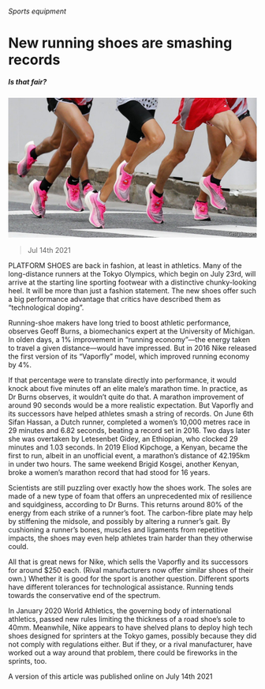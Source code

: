 ###### Sports equipment

# New running shoes are smashing records 

##### Is that fair? 

![image](images/20210717_STP501.jpg) 

> Jul 14th 2021 

PLATFORM SHOES are back in fashion, at least in athletics. Many of the long-distance runners at the Tokyo Olympics, which begin on July 23rd, will arrive at the starting line sporting footwear with a distinctive chunky-looking heel. It will be more than just a fashion statement. The new shoes offer such a big performance advantage that critics have described them as “technological doping”.

Running-shoe makers have long tried to boost athletic performance, observes Geoff Burns, a biomechanics expert at the University of Michigan. In olden days, a 1% improvement in “running economy”—the energy taken to travel a given distance—would have impressed. But in 2016 Nike released the first version of its “Vaporfly” model, which improved running economy by 4%.


If that percentage were to translate directly into performance, it would knock about five minutes off an elite male’s marathon time. In practice, as Dr Burns observes, it wouldn’t quite do that. A marathon improvement of around 90 seconds would be a more realistic expectation. But Vaporfly and its successors have helped athletes smash a string of records. On June 6th Sifan Hassan, a Dutch runner, completed a women’s 10,000 metres race in 29 minutes and 6.82 seconds, beating a record set in 2016. Two days later she was overtaken by Letesenbet Gidey, an Ethiopian, who clocked 29 minutes and 1.03 seconds. In 2019 Eliod Kipchoge, a Kenyan, became the first to run, albeit in an unofficial event, a marathon’s distance of 42.195km in under two hours. The same weekend Brigid Kosgei, another Kenyan, broke a women’s marathon record that had stood for 16 years.

Scientists are still puzzling over exactly how the shoes work. The soles are made of a new type of foam that offers an unprecedented mix of resilience and squidginess, according to Dr Burns. This returns around 80% of the energy from each strike of a runner’s foot. The carbon-fibre plate may help by stiffening the midsole, and possibly by altering a runner’s gait. By cushioning a runner’s bones, muscles and ligaments from repetitive impacts, the shoes may even help athletes train harder than they otherwise could.

All that is great news for Nike, which sells the Vaporfly and its successors for around $250 each. (Rival manufacturers now offer similar shoes of their own.) Whether it is good for the sport is another question. Different sports have different tolerances for technological assistance. Running tends towards the conservative end of the spectrum.

In January 2020 World Athletics, the governing body of international athletics, passed new rules limiting the thickness of a road shoe’s sole to 40mm. Meanwhile, Nike appears to have shelved plans to deploy high tech shoes designed for sprinters at the Tokyo games, possibly because they did not comply with regulations either. But if they, or a rival manufacturer, have worked out a way around that problem, there could be fireworks in the sprints, too.

A version of this article was published online on July 14th 2021

